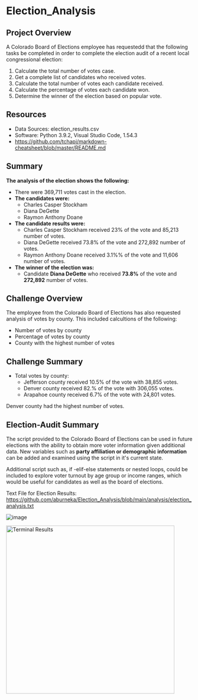 # Election_Analysis

## Project Overview 
A Colorado Board of Elections employee has requestedd that the following tasks be completed in order to complete the election audit of a recent local congressional election: 

1. Calculate the total number of votes case. 
2. Get a complete list of candidates who received votes. 
3. Calculate the total number of votes each candidate received. 
4. Calculate the percentage of votes each candidate won. 
5. Determine the winner of the election based on popular vote. 

## Resources 
 * Data Sources: election_results.csv
 * Software: Python 3.9.2, Visual Studio Code, 1.54.3
 * https://github.com/tchapi/markdown-cheatsheet/blob/master/README.md

## Summary

**The analysis of the election shows the following:** 
* There were 369,711 votes cast in the election. 
* **The candidates were:** 
    * Charles Casper Stockham 
    * Diana DeGette 
    * Raymon Anthony Doane
* **The candidate results were:**
    * Charles Casper Stockham received 23% of the vote and 85,213 number of votes. 
    * Diana DeGette received 73.8% of the vote and 272,892 number of votes.
    * Raymon Anthony Doane received 3.1%% of the vote and 11,606 number of votes.
 * **The winner of the election was:** 
    * Candidate **Diana DeGette** who received **73.8%** of the vote and **272,892** number of votes. 

## Challenge Overview 
The employee from the Colorado Board of Elections has also requested analysis of votes by county. This included calcultions of the following: 

   * Number of votes by county
   * Percentage of votes by county 
   * County with the highest number of votes

## Challenge Summary

* Total votes by county: 
   * Jefferson county received  10.5% of the vote with 38,855 votes. 
   * Denver county received 82.% of the vote with 306,055 votes. 
   * Arapahoe county received 6.7% of the vote with 24,801 votes. 

Denver county had the highest number of votes. 

## Election-Audit Summary 
The script provided to the Colorado Board of Elections can be used in future elections with the ability to obtain more voter information given additional data. New variables such as **party affiliation or demographic information** can be added and examined using the script in it's current state. 

Additional script such as, if -elif-else statements or nested loops, could be included to explore voter turnout by age group or income ranges, which would be useful for candidates as well as the board of elections.


Text File for Election Results: 
https://github.com/aburneka/Election_Analysis/blob/main/analysis/election_analysis.txt


![image](https://user-images.githubusercontent.com/79999761/113524453-98099d80-9563-11eb-81cc-44b0b011a47d.png)

<img width="455" alt="Terminal Results" src="https://user-images.githubusercontent.com/79999761/113524427-7c05fc00-9563-11eb-9a94-0ac755c06b0e.png">

